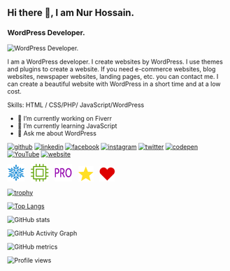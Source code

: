 ## Hi there 👋, I am Nur Hossain.
### WordPress Developer.
![WordPress Developer.](https://scontent.fdac34-1.fna.fbcdn.net/v/t1.6435-9/s960x960/239115717_880422922580598_6521793109480464105_n.png?_nc_cat=103&ccb=1-5&_nc_sid=e3f864&_nc_ohc=exkYisjb9YgAX_SUfJQ&_nc_ht=scontent.fdac34-1.fna&oh=c08effca3cc4d40f4024fde30f5f59ab&oe=61833D1D)

I am a WordPress developer. I create websites by WordPress. I use themes and plugins to create a website. If you need e-commerce websites, blog websites, newspaper websites, landing pages, etc. you can contact me. 
 I can create a beautiful website with WordPress in a short time and at a low cost.

Skills: HTML / CSS/PHP/ JavaScript/WordPress

- 🔭 I’m currently working on Fiverr 
- 🌱 I’m currently learning  JavaScript 
- 💬 Ask me about WordPress 


[<img src='https://cdn.jsdelivr.net/npm/simple-icons@3.0.1/icons/github.svg' alt='github' height='40'>](https://github.com/DeveloperNur)  [<img src='https://cdn.jsdelivr.net/npm/simple-icons@3.0.1/icons/linkedin.svg' alt='linkedin' height='40'>](https://www.linkedin.com/in/NurHossain/)  [<img src='https://cdn.jsdelivr.net/npm/simple-icons@3.0.1/icons/facebook.svg' alt='facebook' height='40'>](https://www.facebook.com/https://www.facebook.com/profile.php?id=100018386949662)  [<img src='https://cdn.jsdelivr.net/npm/simple-icons@3.0.1/icons/instagram.svg' alt='instagram' height='40'>](https://www.instagram.com/NurHossain/)  [<img src='https://cdn.jsdelivr.net/npm/simple-icons@3.0.1/icons/twitter.svg' alt='twitter' height='40'>](https://twitter.com/NurHossain)  [<img src='https://cdn.jsdelivr.net/npm/simple-icons@3.0.1/icons/codepen.svg' alt='codepen' height='40'>](https://codepen.io/NurHossain)  [<img src='https://cdn.jsdelivr.net/npm/simple-icons@3.0.1/icons/youtube.svg' alt='YouTube' height='40'>](https://www.youtube.com/channel/NurHossain)  [<img src='https://cdn.jsdelivr.net/npm/simple-icons@3.0.1/icons/icloud.svg' alt='website' height='40'>](https://developernur.me)  

<a href='https://archiveprogram.github.com/'><img src='https://raw.githubusercontent.com/acervenky/animated-github-badges/master/assets/acbadge.gif' width='40' height='40'></a> <a href='https://docs.github.com/en/developers'><img src='https://raw.githubusercontent.com/acervenky/animated-github-badges/master/assets/devbadge.gif' width='40' height='40'></a> <a href='https://github.com/pricing'><img src='https://raw.githubusercontent.com/acervenky/animated-github-badges/master/assets/pro.gif' width='40' height='40'></a> <a href='https://stars.github.com/'><img src='https://raw.githubusercontent.com/acervenky/animated-github-badges/master/assets/starbadge.gif' width='35' height='35'></a> <a href='https://docs.github.com/en/github/supporting-the-open-source-community-with-github-sponsors'><img src='https://raw.githubusercontent.com/acervenky/animated-github-badges/master/assets/sponsorbadge.gif' width='35' height='35'></a> 

[![trophy](https://github-profile-trophy.vercel.app/?username=DeveloperNur)](https://github.com/ryo-ma/github-profile-trophy)

[![Top Langs](https://github-readme-stats.vercel.app/api/top-langs/?username=DeveloperNur)](https://github.com/anuraghazra/github-readme-stats)

![GitHub stats](https://github-readme-stats.vercel.app/api?username=DeveloperNur&show_icons=true)  

![GitHub Activity Graph](https://activity-graph.herokuapp.com/graph?username=DeveloperNur)  

![GitHub metrics](https://metrics.lecoq.io/DeveloperNur)  

![Profile views](https://gpvc.arturio.dev/DeveloperNur)  
